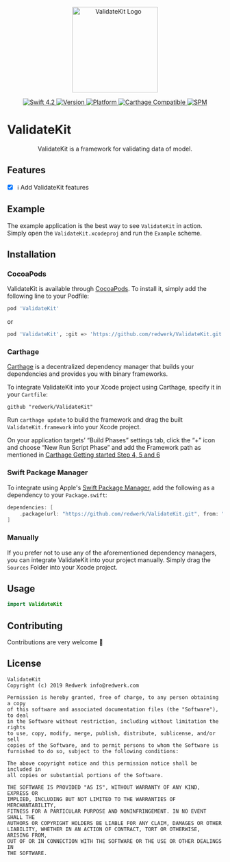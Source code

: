 <p align="center">
   <img width="200" src="https://raw.githubusercontent.com/SvenTiigi/SwiftKit/gh-pages/readMeAssets/SwiftKitLogo.png" alt="ValidateKit Logo">
</p>

<p align="center">
   <a href="https://developer.apple.com/swift/">
      <img src="https://img.shields.io/badge/Swift-4.2-orange.svg?style=flat" alt="Swift 4.2">
   </a>
   <a href="http://cocoapods.org/pods/ValidateKit">
      <img src="https://img.shields.io/cocoapods/v/ValidateKit.svg?style=flat" alt="Version">
   </a>
   <a href="http://cocoapods.org/pods/ValidateKit">
      <img src="https://img.shields.io/cocoapods/p/ValidateKit.svg?style=flat" alt="Platform">
   </a>
   <a href="https://github.com/Carthage/Carthage">
      <img src="https://img.shields.io/badge/Carthage-compatible-4BC51D.svg?style=flat" alt="Carthage Compatible">
   </a>
   <a href="https://github.com/apple/swift-package-manager">
      <img src="https://img.shields.io/badge/Swift%20Package%20Manager-compatible-brightgreen.svg" alt="SPM">
   </a>
</p>

# ValidateKit

<p align="center">
ValidateKit is a framework for validating data of model.
</p>

## Features

- [x] ℹ️ Add ValidateKit features

## Example

The example application is the best way to see `ValidateKit` in action. Simply open the `ValidateKit.xcodeproj` and run the `Example` scheme.

## Installation

### CocoaPods

ValidateKit is available through [CocoaPods](http://cocoapods.org). To install
it, simply add the following line to your Podfile:

```bash
pod 'ValidateKit'
```
or
```bash
pod 'ValidateKit', :git => 'https://github.com/redwerk/ValidateKit.git', :branch => 'master'
```

### Carthage

[Carthage](https://github.com/Carthage/Carthage) is a decentralized dependency manager that builds your dependencies and provides you with binary frameworks.

To integrate ValidateKit into your Xcode project using Carthage, specify it in your `Cartfile`:

```ogdl
github "redwerk/ValidateKit"
```

Run `carthage update` to build the framework and drag the built `ValidateKit.framework` into your Xcode project. 

On your application targets’ “Build Phases” settings tab, click the “+” icon and choose “New Run Script Phase” and add the Framework path as mentioned in [Carthage Getting started Step 4, 5 and 6](https://github.com/Carthage/Carthage/blob/master/README.md#if-youre-building-for-ios-tvos-or-watchos)

### Swift Package Manager

To integrate using Apple's [Swift Package Manager](https://swift.org/package-manager/), add the following as a dependency to your `Package.swift`:

```swift
dependencies: [
    .package(url: "https://github.com/redwerk/ValidateKit.git", from: "1.0.0")
]
```

### Manually

If you prefer not to use any of the aforementioned dependency managers, you can integrate ValidateKit into your project manually. Simply drag the `Sources` Folder into your Xcode project.

## Usage

```swift
import ValidateKit
```

## Contributing
Contributions are very welcome 🙌

## License

```
ValidateKit
Copyright (c) 2019 Redwerk info@redwerk.com

Permission is hereby granted, free of charge, to any person obtaining a copy
of this software and associated documentation files (the "Software"), to deal
in the Software without restriction, including without limitation the rights
to use, copy, modify, merge, publish, distribute, sublicense, and/or sell
copies of the Software, and to permit persons to whom the Software is
furnished to do so, subject to the following conditions:

The above copyright notice and this permission notice shall be included in
all copies or substantial portions of the Software.

THE SOFTWARE IS PROVIDED "AS IS", WITHOUT WARRANTY OF ANY KIND, EXPRESS OR
IMPLIED, INCLUDING BUT NOT LIMITED TO THE WARRANTIES OF MERCHANTABILITY,
FITNESS FOR A PARTICULAR PURPOSE AND NONINFRINGEMENT. IN NO EVENT SHALL THE
AUTHORS OR COPYRIGHT HOLDERS BE LIABLE FOR ANY CLAIM, DAMAGES OR OTHER
LIABILITY, WHETHER IN AN ACTION OF CONTRACT, TORT OR OTHERWISE, ARISING FROM,
OUT OF OR IN CONNECTION WITH THE SOFTWARE OR THE USE OR OTHER DEALINGS IN
THE SOFTWARE.
```
